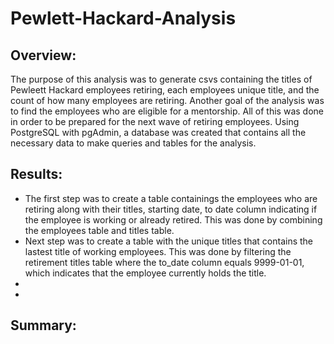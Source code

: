 # Pewlett-Hackard-Analysis
## Overview:
The purpose of this analysis was to generate csvs containing the titles of Pewleett Hackard employees retiring, each employees unique title, and the count of how many employees are retiring. Another goal of the analysis was to find the employees who are eligible for a mentorship. All of this was done in order to be prepared for the next wave of retiring employees. Using PostgreSQL with pgAdmin, a database was created that contains all the necessary data to make queries and tables for the analysis.

## Results:
- The first step was to create a table containings the employees who are retiring along with their titles, starting date, to date column indicating if the employee is working or already retired. This was done by combining the employees table and titles table.
- Next step was to create a table with the unique titles that contains the lastest title of working employees. This was done by filtering the retirement titles table where the to_date column equals 9999-01-01, which indicates that the employee currently holds the title.
-
-
## Summary:
